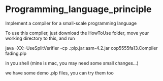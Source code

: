 Programming_language_principle
==============================

Implement a compiler for a small-scale programming language

To use this compiler, just download the HowToUse folder, move your working directory to this, and run

  java -XX:-UseSplitVerifier -cp .:plp.jar:asm-4.2.jar cop5555fa13.Compiler fading.plp  
  
in you shell (mine is mac, you may need some small changes...)

we have some demo .plp files, you can try them too 
